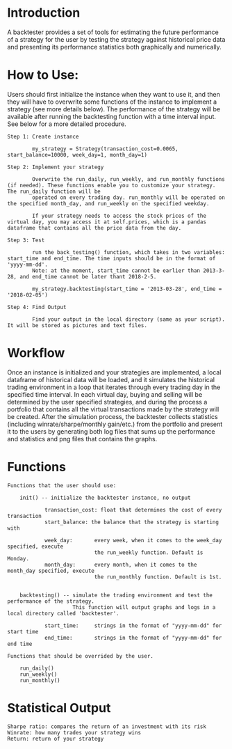 # Introduction

A backtester provides a set of tools for estimating the future performance of a strategy for the user by testing the strategy against historical price data and presenting its performance statistics both graphically and numerically.

# How to Use: 

Users should first initialize the instance when they want to use it, and then they will have to overwrite some functions of the instance to implement a strategy (see more details below). The performance of the strategy will be available after running the backtesting function with a time interval input. See below for a more detailed procedure.

    Step 1: Create instance

            my_strategy = Strategy(transaction_cost=0.0065, start_balance=10000, week_day=1, month_day=1)

    Step 2: Implement your strategy

            Overwrite the run_daily, run_weekly, and run_monthly functions (if needed). These functions enable you to customize your strategy. The run_daily function will be       
            operated on every trading day. run_monthly will be operated on the specified month_day, and run_weekly on the specified weekday. 

            If your strategy needs to access the stock prices of the virtual day, you may access it at self.prices, which is a pandas dataframe that contains all the price data from the day. 

    Step 3: Test

            run the back_testing() function, which takes in two variables: start_time and end_time. The time inputs should be in the format of 'yyyy-mm-dd'. 
            Note: at the moment, start_time cannot be earlier than 2013-3-28, and end_time cannot be later thant 2018-2-5. 

            my_strategy.backtesting(start_time = '2013-03-28', end_time = '2018-02-05')

    Step 4: Find Output 
            
            Find your output in the local directory (same as your script). It will be stored as pictures and text files.

# Workflow

Once an instance is initialized and your strategies are implemented, a local dataframe of historical data will be loaded, and it simulates the historical trading environment in a loop that iterates through every trading day in the specified time interval. In each virtual day, buying and selling will be determined by the user specified strategies, and during the process a portfolio that contains all the virtual transactions made by the strategy will be created. After the simulation process, the backtester collects statistics (including winrate/sharpe/monthly gain/etc.) from the portfolio and present it to the users by generating both log files that sums up the performance and statistics and png files that contains the graphs.

# Functions

    Functions that the user should use:

        init() -- initialize the backtester instance, no output

                transaction_cost: float that determines the cost of every transaction
                start_balance: the balance that the strategy is starting with
                
                week_day:       every week, when it comes to the week_day specified, execute
                                the run_weekly function. Default is Monday.
                month_day:      every month, when it comes to the month_day specified, execute
                                the run_monthly function. Default is 1st.


        backtesting() -- simulate the trading environment and test the performance of the strategy.
                         This function will output graphs and logs in a local directory called 'backtester'.

                start_time:     strings in the format of "yyyy-mm-dd" for start time
                end_time:       strings in the format of "yyyy-mm-dd" for end time

    Functions that should be overrided by the user.

        run_daily()
        run_weekly()
        run_monthly()

# Statistical Output

    Sharpe ratio: compares the return of an investment with its risk
    Winrate: how many trades your strategy wins
    Return: return of your strategy
